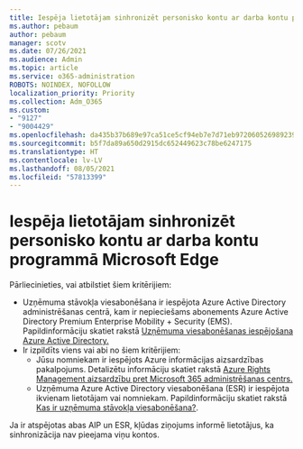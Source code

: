 ```yaml
---
title: Iespēja lietotājam sinhronizēt personisko kontu ar darba kontu programmā Microsoft Edge
ms.author: pebaum
author: pebaum
manager: scotv
ms.date: 07/26/2021
ms.audience: Admin
ms.topic: article
ms.service: o365-administration
ROBOTS: NOINDEX, NOFOLLOW
localization_priority: Priority
ms.collection: Adm_O365
ms.custom:
- "9127"
- "9004429"
ms.openlocfilehash: da435b37b689e97ca51ce5cf94eb7e7d71eb972060526989239310fac1460628
ms.sourcegitcommit: b5f7da89a650d2915dc652449623c78be6247175
ms.translationtype: HT
ms.contentlocale: lv-LV
ms.lasthandoff: 08/05/2021
ms.locfileid: "57813399"
---
```

# <a name="enable-a-user-to-sync-a-personal-account-with-the-work-account-in-microsoft-edge"></a>Iespēja lietotājam sinhronizēt personisko kontu ar darba kontu programmā Microsoft Edge

Pārliecinieties, vai atbilstiet šiem kritērijiem:

- Uzņēmuma stāvokļa viesabonēšana ir iespējota Azure Active Directory administrēšanas centrā, kam ir nepieciešams abonements Azure Active Directory Premium Enterprise Mobility + Security (EMS). Papildinformāciju skatiet rakstā [Uzņēmuma viesabonēšanas iespējošana Azure Active Directory.](/azure/active-directory/devices/enterprise-state-roaming-enable)
- Ir izpildīts viens vai abi no šiem kritērijiem:
    - Jūsu nomniekam ir iespējots Azure informācijas aizsardzības pakalpojums. Detalizētu informāciju skatiet rakstā [Azure Rights Management aizsardzību pret Microsoft 365 administrēšanas centrs.](/azure/information-protection/activate-office365)
    - Uzņēmuma Azure Active Directory viesabonēšana (ESR) ir iespējota ikvienam lietotājam vai nomniekam. Papildinformāciju skatiet rakstā [Kas ir uzņēmuma stāvokļa viesabonēšana?](/azure/active-directory/devices/enterprise-state-roaming-overview).

Ja ir atspējotas abas AIP un ESR, kļūdas ziņojums informē lietotājus, ka sinhronizācija nav pieejama viņu kontos.
